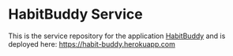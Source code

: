# HabitBuddy Service
This is the service repository for the application <a href="https://github.com/calvin-cs262-fall2020-teamH/habitbuddy-project" target="_blank">HabitBuddy</a> and is deployed here: https://habit-buddy.herokuapp.com
